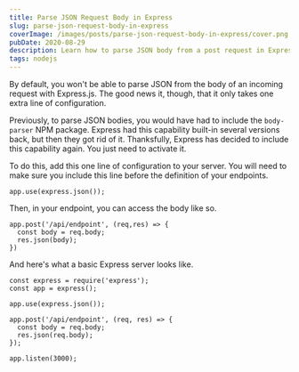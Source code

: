 ```yaml
---
title: Parse JSON Request Body in Express
slug: parse-json-request-body-in-express
coverImage: /images/posts/parse-json-request-body-in-express/cover.png
pubDate: 2020-08-29
description: Learn how to parse JSON body from a post request in Express.
tags: nodejs
---
```


By default, you won't be able to parse JSON from the body of an incoming request with Express.js. The good news it, though, that it only takes one extra line of configuration.

Previously, to parse JSON bodies, you would have had to include the `body-parser` NPM package. Express had this capability built-in several versions back, but then they got rid of it. Thanksfully, Express has decided to include this capability again. You just need to activate it.

To do this, add this one line of configuration to your server. You will need to make sure you include this line before the definition of your endpoints.

    app.use(express.json());

Then, in your endpoint, you can access the body like so.

    app.post('/api/endpoint', (req,res) => {
      const body = req.body;
      res.json(body);
    })

And here's what a basic Express server looks like.

    const express = require('express');
    const app = express();

    app.use(express.json());

    app.post('/api/endpoint', (req, res) => {
      const body = req.body;
      res.json(req.body);
    });

    app.listen(3000);
